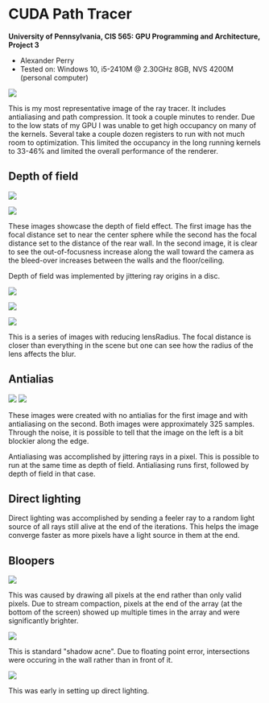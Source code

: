 CUDA Path Tracer
================

**University of Pennsylvania, CIS 565: GPU Programming and Architecture, Project 3**

* Alexander Perry
* Tested on: Windows 10, i5-2410M @ 2.30GHz 8GB, NVS 4200M (personal computer)

![](./build/.2017-10-01_22-05-47z.325samp.png)

This is my most representative image of the ray tracer. It includes antialiasing and path compression. It took a couple minutes to render.
Due to the low stats of my GPU I was unable to get high occupancy on many of the kernels. Several take a couple dozen registers to run with not much room to optimization. This limited the occupancy in the long running kernels to 33-46% and limited the overall performance of the renderer. 

## Depth of field

![](./build/.2017-10-02_19-39-46z.622samp.png)

![](./build/.2017-10-02_19-45-37z.709samp.png)

These images showcase the depth of field effect. The first image has the focal distance set to near the center sphere while the second has the focal distance set to the distance of the rear wall. In the second image, it is clear to see the out-of-focusness increase along the wall toward the camera as the bleed-over increases between the walls and the floor/ceiling.

Depth of field was implemented by jittering ray origins in a disc.

![](./build/.2017-10-02_19-35-20z.20samp.png)

![](./build/.2017-10-02_19-35-49z.40samp.png)

![](./build/.2017-10-02_19-36-23z.120samp.png)

This is a series of images with reducing lensRadius. The focal distance is closer than everything in the scene but one can see how the radius of the lens affects the blur.

## Antialias

![](./img/no_aa.png)
![](./img/with_aa.png)

These images were created with no antialias for the first image and with antialiasing on the second. Both images were approximately 325 samples. Through the noise, it is possible to tell that the image on the left is a bit blockier along the edge.

Antialiasing was accomplished by jittering rays in a pixel. This is possible to run at the same time as depth of field. Antialiasing runs first, followed by depth of field in that case.

## Direct lighting

Direct lighting was accomplished by sending a feeler ray to a random light source of all rays still alive at the end of the iterations. This helps the image converge faster as more pixels have a light source in them at the end.

## Bloopers

![](./build/.2017-09-29_00-13-42z.22samp.png)

This was caused by drawing all pixels at the end rather than only valid pixels. Due to stream compaction, pixels at the end of the array (at the bottom of the screen) showed up multiple times in the array and were significantly brighter.

![](./build/.2017-09-29_01-50-03z.494samp.png)

This is standard "shadow acne". Due to floating point error, intersections were occuring in the wall rather than in front of it.

![](./build/.2017-10-01_03-30-23z.1samp.png)

This was early in setting up direct lighting.
